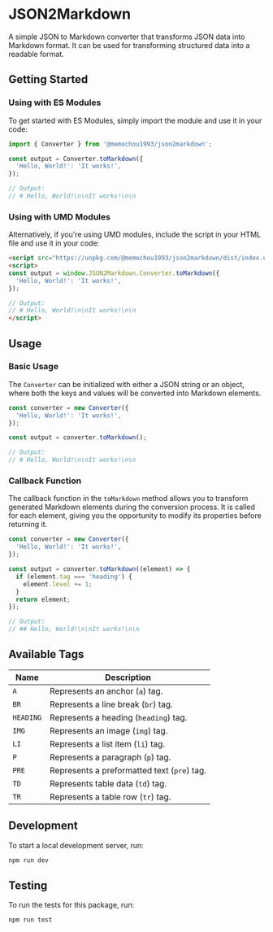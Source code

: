 # JSON2Markdown

A simple JSON to Markdown converter that transforms JSON data into Markdown format. It can be used for transforming structured data into a readable format.

## Getting Started

### Using with ES Modules

To get started with ES Modules, simply import the module and use it in your code:

```js
import { Converter } from '@memochou1993/json2markdown';

const output = Converter.toMarkdown({
  'Hello, World!': 'It works!',
});

// Output:
// # Hello, World!\n\nIt works!\n\n
```

### Using with UMD Modules

Alternatively, if you're using UMD modules, include the script in your HTML file and use it in your code:

```html
<script src="https://unpkg.com/@memochou1993/json2markdown/dist/index.umd.js"></script>
<script>
const output = window.JSON2Markdown.Converter.toMarkdown({
  'Hello, World!': 'It works!',
});

// Output:
// # Hello, World!\n\nIt works!\n\n
</script>
```

## Usage

### Basic Usage

The `Converter` can be initialized with either a JSON string or an object, where both the keys and values will be converted into Markdown elements.

```js
const converter = new Converter({
  'Hello, World!': 'It works!',
});

const output = converter.toMarkdown();

// Output:
// # Hello, World!\n\nIt works!\n\n
```

### Callback Function

The callback function in the `toMarkdown` method allows you to transform generated Markdown elements during the conversion process. It is called for each element, giving you the opportunity to modify its properties before returning it.

```js
const converter = new Converter({
  'Hello, World!': 'It works!',
});

const output = converter.toMarkdown((element) => {
  if (element.tag === 'heading') {
    element.level += 1;
  }
  return element;
});

// Output:
// ## Hello, World!\n\nIt works!\n\n
```

## Available Tags

| Name | Description |
| --- | --- |
| `A` | Represents an anchor (`a`) tag. |
| `BR` | Represents a line break (`br`) tag. |
| `HEADING` | Represents a heading (`heading`) tag. |
| `IMG` | Represents an image (`img`) tag. |
| `LI` | Represents a list item (`li`) tag. |
| `P` | Represents a paragraph (`p`) tag. |
| `PRE` | Represents a preformatted text (`pre`) tag. |
| `TD` | Represents table data (`td`) tag. |
| `TR` | Represents a table row (`tr`) tag. |

## Development

To start a local development server, run:

```bash
npm run dev
```

## Testing

To run the tests for this package, run:

```bash
npm run test
```
